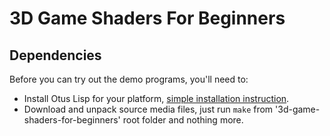 # 3D Game Shaders For Beginners

## Dependencies

Before you can try out the demo programs, you'll need to:
* Install Otus Lisp for your platform, [simple installation instruction](https://github.com/otus-lisp/ol#download--installation).
* Download and unpack source media files, just run `make` from '3d-game-shaders-for-beginners' root folder and nothing more.
